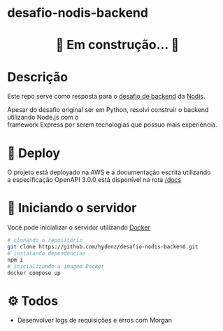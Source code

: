 # desafio-nodis-backend

<h1 align="center"> 🚧  Em construção...  🚧</h1>

# Descrição

Este repo serve como resposta para o [desafio de backend](https://github.com/nodis-com-br/backend-test) da [Nodis](https://www.nodis.com.br/).

Apesar do desafio original ser em Python, resolvi construir o backend utilizando Node.js
com o \
framework Express por serem tecnologias que possuo mais experiência.

# 🚀 Deploy

O projeto está deployado na AWS e a documentação escrita utilizando\
a especificação OpenAPI 3.0.0 está disponível na rota [/docs](http://ec2-15-228-34-22.sa-east-1.compute.amazonaws.com:3001/docs)

# 🐋 Iniciando o servidor

Você pode inicializar o servidor utilizando [Docker](https://www.docker.com/)

```bash
# clonando o repositório
git clone https://github.com/hydenz/desafio-nodis-backend.git
# instalando dependências
npm i
# inicializando a imagem Docker
docker compose up
```

# ⚙️ Todos

- Desenvolver logs de requisições e erros com Morgan
